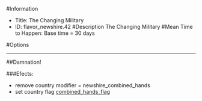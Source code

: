 #Information
 - Title: The Changing Military
 - ID: flavor_newshire.42
#Description
The Changing Military
#Mean Time to Happen:
Base time = 30 days

#Options

___
##Damnation!

###Efects:<ul><li>remove country modifier = newshire_combined_hands</li><li>set country flag [combined_hands_flag](../flags/combined_hands_flag.md)</li></ul>
